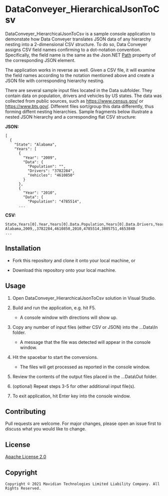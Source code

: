 # DataConveyer_HierarchicalJsonToCsv

DataConveyer_HierarchicalJsonToCsv is a sample console application to demonstate how Data Conveyer translates JSON data
of any hierarchy nesting into a 2-dimensional CSV structure. To do so, Data Conveyer assigns CSV field names confirming to
a dot-notation convention. Specifically, the field name is the same as the Json.NET [Path](https://www.newtonsoft.com/json/help/html/P_Newtonsoft_Json_JsonReader_Path.htm)
property of the corresponding JSON element.

The application works in reverse as well. Given a CSV file, it will examine the field names according to the notation mentioned above and 
create a JSON file with corresponding hierarchy nesting.

There are several sample input files located in the Data subfolder. They contain data on population, drivers and vehicles by US states.
The data was collected from public sources, such as https://www.census.gov/ or https://www.bts.gov/. Different files sort/group this data
differently, thus forming diffent nesting hierarchies. Sample fragments below illustrate a nested JSON hierarchy and a corresponding
flat CSV structure:

**JSON:**
```
[
  {
    "State": "Alabama",
    "Years": [
      {
        "Year": "2009",
        "Data": {
          "Population": "",
          "Drivers": "3782284",
          "Vehicles": "4610850"
        }
      },
      {
        "Year": "2010",
        "Data": {
          "Population": "4785514",
      ...
```

**CSV:**
```
State,Years[0].Year,Years[0].Data.Population,Years[0].Data.Drivers,Years[0].Data.Vehicles,Years[1].Year,Years[1].Data.Population,Years[1].Data.Drivers,Years[1].Data.Vehicles
Alabama,2009,,3782284,4610850,2010,4785514,3805751,4653840
...
```

## Installation

* Fork this repository and clone it onto your local machine, or

* Download this repository onto your local machine.

## Usage

1. Open DataConveyer_HierarchicalJsonToCsv solution in Visual Studio.

2. Build and run the application, e.g. hit F5.

    - A console window with directions will show up.

3. Copy any number of input files (either CSV or JSON) into the ...Data\In folder.

    - A message that the file was detected will appear in the console window.

4. Hit the spacebar to start the conversions.

    - The files will get processed as reported in the console window.

5. Review the contents of the output files placed in the ...Data\Out folder.

6. (optional) Repeat steps 3-5 for other additional input file(s).

7. To exit application, hit Enter key into the console window.


## Contributing

Pull requests are welcome. For major changes, please open an issue first to discuss what you would like to change.

## License

[Apache License 2.0](https://choosealicense.com/licenses/apache-2.0/)

## Copyright

```
Copyright © 2021 Mavidian Technologies Limited Liability Company. All Rights Reserved.
```
